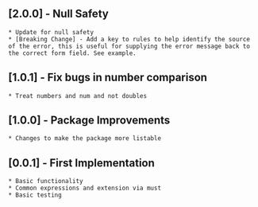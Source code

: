 ## [2.0.0] - Null Safety
    * Update for null safety
    * [Breaking Change] - Add a key to rules to help identify the source of the error, this is useful for supplying the error message back to the correct form field. See example.

## [1.0.1] - Fix bugs in number comparison
    * Treat numbers and num and not doubles

## [1.0.0] - Package Improvements
    * Changes to make the package more listable

## [0.0.1] - First Implementation
    * Basic functionality
    * Common expressions and extension via must
    * Basic testing
